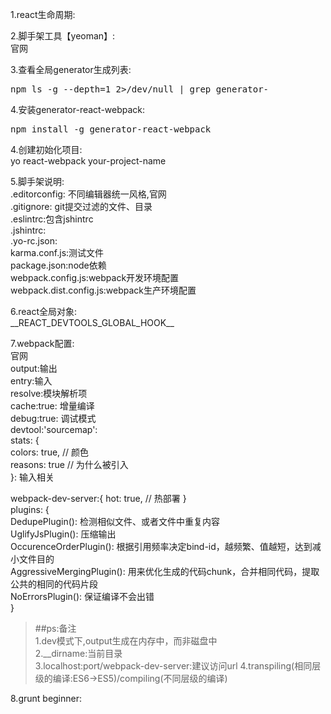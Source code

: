 <style>
a{text-decoration: none;}
a:link{text-decoration: none;}
a:visited{text-decoration: none;}
a:hover{text-decoration: none;}
a:active{text-decoration: none;}
</style>

1.react生命周期:<br/>

2.脚手架工具【yeoman】:<br/>
<a href="http://yeoman.io">官网</a><br/>

3.查看全局generator生成列表:<br/>
<pre>
npm ls -g --depth=1 2>/dev/null | grep generator-
</pre>

4.安装generator-react-webpack:<br/>
<pre>
npm install -g generator-react-webpack
</pre>

4.创建初始化项目:<br/>
yo react-webpack your-project-name

5.脚手架说明:<br/>
.editorconfig: 不同编辑器统一风格,<a href="http://editorconfig.org">官网</a><br/>
.gitignore: git提交过滤的文件、目录<br/>
.eslintrc:包含jshintrc<br/>
.jshintrc:<br/>
.yo-rc.json:<br/>
karma.conf.js:测试文件<br/>
package.json:node依赖<br/>
webpack.config.js:webpack开发环境配置<br/>
webpack.dist.config.js:webpack生产环境配置<br/>

6.react全局对象:<br/>
\_\_REACT\_DEVTOOLS\_GLOBAL\_HOOK\_\_

7.webpack配置:<br/>
<a href="webpack.github.io">官网</a><br/>
output:输出<br/>
entry:输入<br/>
resolve:模块解析项<br/>
cache:true: 增量编译<br/>
debug:true: 调试模式<br/>
devtool:'sourcemap': <br/>
stats: {<br/>
	colors: true, // 颜色<br/>
	reasons: true // 为什么被引入<br/>
}: 输入相关<br/>

webpack-dev-server:{
	hot: true, // 热部署
}<br/>
plugins: {<br/>
	DedupePlugin(): 检测相似文件、或者文件中重复内容<br/>
	UglifyJsPlugin(): 压缩输出<br/>
	OccurenceOrderPlugin(): 根据引用频率决定bind-id，越频繁、值越短，达到减小文件目的<br/>
	AggressiveMergingPlugin(): 用来优化生成的代码chunk，合并相同代码，提取公共的相同的代码片段<br/>
	NoErrorsPlugin(): 保证编译不会出错<br/> 
}
>##ps:备注<br/>
>1.dev模式下,output生成在内存中，而非磁盘中<br/>
 2.__dirname:当前目录<br/>
 3.localhost:port/webpack-dev-server:建议访问url
 4.transpiling(相同层级的编译:ES6->ES5)/compiling(不同层级的编译)

8.grunt beginner:
